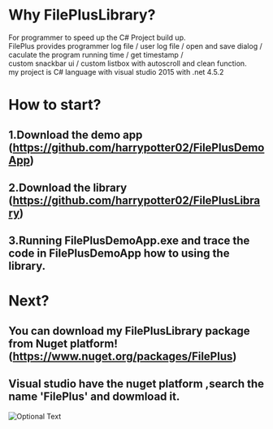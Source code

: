 # Why FilePlusLibrary?
For programmer to speed up the C# Project build up.  
FilePlus provides programmer log file / user log file / open and save dialog /  
caculate the program running time / get timestamp /  
custom snackbar ui / custom listbox with autoscroll and clean function.  
my project is C# language with visual studio 2015 with .net 4.5.2  

# How to start?
## 1.Download the demo app (https://github.com/harrypotter02/FilePlusDemoApp)
## 2.Download the library (https://github.com/harrypotter02/FilePlusLibrary)
## 3.Running FilePlusDemoApp.exe and trace the code in FilePlusDemoApp how to using the library.  

# Next?
## You can download my FilePlusLibrary package from Nuget platform! (https://www.nuget.org/packages/FilePlus)
## Visual studio have the nuget platform ,search the name 'FilePlus' and dowmload it.  
  
![Optional Text](https://github.com/harrypotter02/myimage/blob/291443b49fd8f6696ac8bc6ff7d640eee8d7c606/fileplus_demo.jpg)
